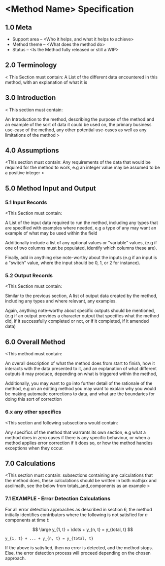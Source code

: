 # \<Method Name> Specification

## 1.0 Meta

* Support area – \<Who it helps, and what it helps to achieve>
* Method theme – \<What does the method do>
* Status – \<Is the Method fully released or still a WIP>

## 2.0 Terminology

\< This Section must contain:
A List of the different data encountered in this method,
with an explanation of what it is
>

## 3.0 Introduction

\< This section must contain:

An Introduction to the method, describing the purpose
of the method and an example of the sort of data it
could be used on, the primary business use-case of the
method, any other potential use-cases as well as any
limitations of the method >

## 4.0 Assumptions

\<This section must contain:
Any requirements of the data that would be required
for the method to work, e.g an integer value may be
assumed to be a positive integer >

## 5.0 Method Input and Output

### 5.1 Input Records

\<This Section must contain:

A List of the input data required to run the method,
including any types that are specified with examples
where needed, e.g a type of any may want an example
of what may be used within
the field 

Additionally include a list of any optional values
or "variable" values, (e.g if one of two columns
must be populated, identify which columns these are).

Finally, add in anything else note-worthy about the
inputs (e.g if an input is a "switch" value, where the
input should be 0, 1, or 2 for instance). 
> 

### 5.2 Output Records

\<This Section must contain:

Similar to the previous section, A list of output data
created by the method, including any types and where
relevant, any examples.

Again, anything note-worthy about specific outputs should
be mentioned, (e.g if an output provides a character output
that specifies what the method did, if it successfully
completed or not, or if it completed, if it amended data)
>

## 6.0 Overall Method

\<This method must contain:

An overall description of what the method does from start
to finish, how it interacts with the data presented to it,
and an explanation of what different outputs it may produce,
depending on what is triggered within the method,

Additionally, you may want to go into further detail of the
rationale of the method, e.g on an editing method you may
want to explain why you would be making automatic corrections
to data, and what are the boundaries for doing this sort of
correction
>

### 6.x any other specifics

\<This section and following subsections would contain:

Any specifics of the method that warrants its own section,
e.g what a method does in zero cases if there is any
specific behaviour, or when a method applies error correction
if it does so, or how the method handles exceptions when
they occur.
>

## 7.0 Calculations

\<This section must contain:
subsections containing any calculations that the method
does, these calculations should be written in both mathjax
and asciimath, see the below from totals_and_components as
an example >

### 7.1 EXAMPLE - Error Detection Calculations

For all error detection approaches as described in section 6, the
 method initially identifies contributors where the following is
 not satisfied for *n* components at time *t*:

$$ \large y_{1, t} + \dots + y_{n, t} = y_{total, t} $$

```asciimath
y_{1, t} + ... + y_{n, t} = y_{total, t}
```

If the above is satisfied, then no error is detected, and the method stops.
Else, the error detection process will proceed depending on the chosen approach.
